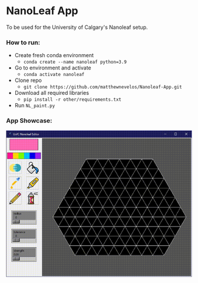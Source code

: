 # NanoLeaf App

To be used for the University of Calgary's Nanoleaf setup.

### How to run:
- Create fresh conda environment
    - `conda create --name nanoleaf python=3.9`
- Go to environment and activate
    - `conda activate nanoleaf`
- Clone repo 
    - `git clone https://github.com/matthewnevelos/Nanoleaf-App.git`
- Download all required libraries
    - `pip install -r other/requirements.txt`
- Run `NL_paint.py`

### App Showcase:
![App showcase](other/app_showcase.gif)
